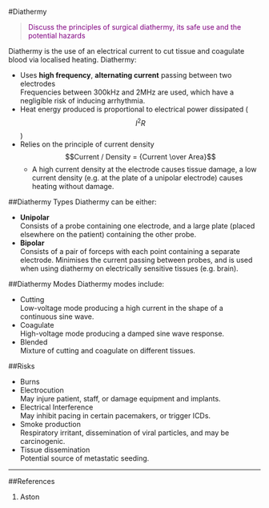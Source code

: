 #Diathermy

> <p style="color:purple";> Discuss the principles of surgical diathermy, its safe use and the potential hazards</p>

Diathermy is the use of an electrical current to cut tissue and coagulate blood via localised heating. Diathermy:
* Uses **high frequency**, **alternating current** passing between two electrodes  
Frequencies between 300kHz and 2MHz are used, which have a negligible risk of inducing arrhythmia.
* Heat energy produced is proportional to electrical power dissipated ($$I^2R$$)
* Relies on the principle of current density  
$$Current / Density = {Current \over Area}$$
    * A high current density at the electrode causes tissue damage, a low current density (e.g. at the plate of a unipolar electrode) causes heating without damage.

##Diathermy Types
Diathermy can be either:
* **Unipolar**  
Consists of a probe containing one electrode, and a large plate (placed elsewhere on the patient) containing the other probe.
* **Bipolar**  
Consists of a pair of forceps with each point containing a separate electrode. Minimises the current passing between probes, and is used when using diathermy on electrically sensitive tissues (e.g. brain).

##Diathermy Modes
Diathermy modes include:
* Cutting  
Low-voltage mode producing a high current in the shape of a continuous sine wave.
* Coagulate  
High-voltage mode producing a damped sine wave response.
* Blended  
Mixture of cutting and coagulate on different tissues.

##Risks
* Burns
* Electrocution  
May injure patient, staff, or damage equipment and implants.
* Electrical Interference  
May inhibit pacing in certain pacemakers, or trigger ICDs.
* Smoke production  
Respiratory irritant, dissemination of viral particles, and may be carcinogenic.
* Tissue dissemination  
Potential source of metastatic seeding.

---

##References
1. Aston